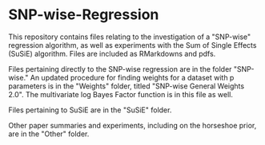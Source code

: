 # SNP-wise-Regression

This repository contains files relating to the investigation of a "SNP-wise" regression algorithm, as well as experiments with the Sum of Single Effects (SuSiE) algorithm. Files are included as RMarkdowns and pdfs.

Files pertaining directly to the SNP-wise regression are in the folder "SNP-wise." An updated procedure for finding weights for a dataset with p parameters is in the "Weights" folder, titled "SNP-wise General Weights 2.0". The multivariate log Bayes Factor function is in this file as well. 

Files pertaining to SuSiE are in the "SuSiE" folder.

Other paper summaries and experiments, including on the horseshoe prior, are in the "Other" folder.
